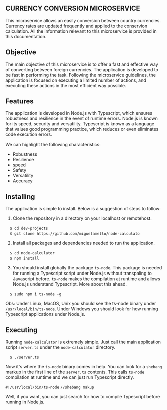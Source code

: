## CURRENCY CONVERSION MICROSERVICE

This microservice allows an easily conversion between country currencies. Currency rates are updated frequently and applied to the conservion calculation. All the information relevant to 
this microservice is provided in this documentation. 

## Objective

The main objective of this microservice is to offer a fast and effective way of converting between foreign currencies. The application is developed to be fast in performing the task. Following the microservice guidelines, the application is focused on executing a limited number of actions, and executing these actions in the most efficient way possible.

## Features

The application is developed in Node.js with Typescript, which ensures robustness and resilience in the event of runtime errors. Node.js is known for its speed, security and versatility. Typescript is known as a language that values good programming practice, which reduces or even eliminates code execution errors.

We can highlight the following characteristics:

* Robustness
* Resilience
* speed
* Safety
* Versatility
* Accuracy

## Installing

The application is simple to install. Below is a suggestion of steps to follow:

1) Clone the repository in a directory on your localhost or remotehost.

&emsp;`$ cd dev-projects` <br>
&emsp;`$ git clone https://github.com/miguelamello/node-calculato` <br>

2) Install all packages and dependencies needed to run the application.

&emsp;`$ cd node-calculator` <br>
&emsp;`$ npm install` <br>

3) You should install globally the package `ts-node`. 
This package is needed for running a Typescript script under Node.js without transpaling to Javascript before. `ts-node` makes the compilation at runtime and allows Node.js understand Typescript.
More about this ahead.

&emsp;`$ sudo npm i ts-node -g` <br> 

Obs: Under Linux, MacOS, Unix you should see the ts-node binary under `/usr/local/bin/ts-node`. Under Windows you should look for how running Typescript applications under Node.js.


## Executing

Running `node-calculator` is extremely simple. Just call the main application script `server.ts` under the `node-calculator` directory. 

&emsp;`$ ./server.ts` <br>

Now it's where the `ts-node` binary comes in help. You can look for a `shebang` markup in the first line of the `server.ts` contents. This calls `ts-node` compilation at runtime and we can just run Typescript directly. 

`#!/usr/local/bin/ts-node` `//shebang makup`

Well, if you want, you can just search for how to compile Typescript before running in Node.js.




